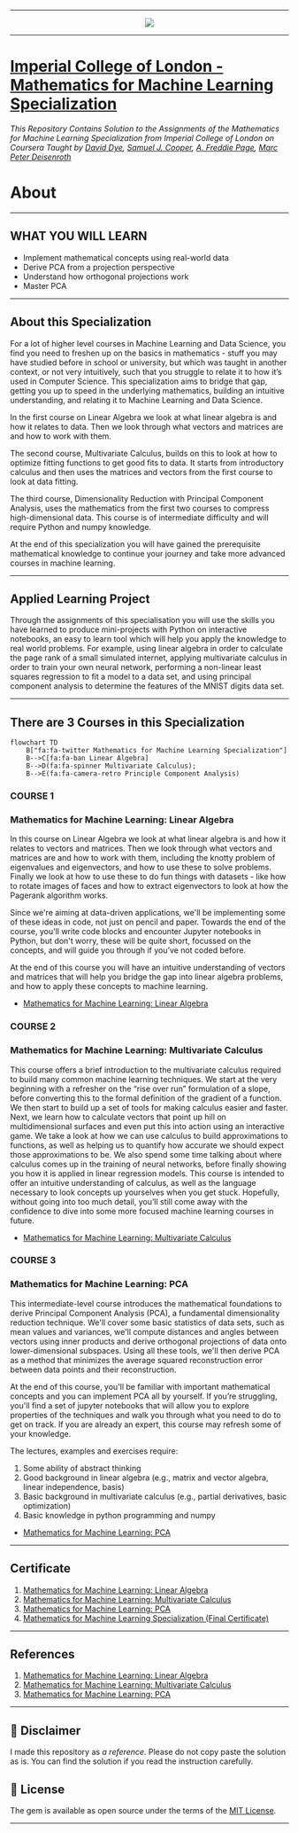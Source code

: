 -------------------------------------------------------------------------------------------

<p align="center"><img width="auto" src="https://miro.medium.com/max/1400/1*Y49veqWVzaNHNSny-JIgTw.jpeg" /></p>

-------------------------------------------------------------------------------------------

# [Imperial College of London - Mathematics for Machine Learning Specialization](https://www.coursera.org/specializations/mathematics-machine-learning?)
*This Repository Contains Solution to the Assignments of the Mathematics for Machine Learning Specialization from Imperial College of London on Coursera Taught by 
[David Dye](https://www.coursera.org/instructor/david-dye),
[Samuel J. Cooper](https://www.coursera.org/instructor/samuel-cooper),
[A. Freddie Page](https://www.coursera.org/instructor/freddie-page),
[Marc Peter Deisenroth](https://www.coursera.org/instructor/marc-deisenroth)*

# About

-------------------------------------------------------------------------------------------

## WHAT YOU WILL LEARN

- Implement mathematical concepts using real-world data
- Derive PCA from a projection perspective
- Understand how orthogonal projections work
- Master PCA

---

## About this Specialization

For a lot of higher level courses in Machine Learning and Data Science, you find you need to freshen up on the basics in mathematics - stuff you may have studied before in school or university, but which was taught in another context, or not very intuitively, such that you struggle to relate it to how it’s used in Computer Science. This specialization aims to bridge that gap, getting you up to speed in the underlying mathematics, building an intuitive understanding, and relating it to Machine Learning and Data Science.

In the first course on Linear Algebra we look at what linear algebra is and how it relates to data. Then we look through what vectors and matrices are and how to work with them.

The second course, Multivariate Calculus, builds on this to look at how to optimize fitting functions to get good fits to data. It starts from introductory calculus and then uses the matrices and vectors from the first course to look at data fitting.

The third course, Dimensionality Reduction with Principal Component Analysis, uses the mathematics from the first two courses to compress high-dimensional data. This course is of intermediate difficulty and will require Python and numpy knowledge.

At the end of this specialization you will have gained the prerequisite mathematical knowledge to continue your journey and take more advanced courses in machine learning.

---

## Applied Learning Project
Through the assignments of this specialisation you will use the skills you have learned to produce mini-projects with Python on interactive notebooks, an easy to learn tool which will help you apply the knowledge to real world problems. For example, using linear algebra in order to calculate the page rank of a small simulated internet, applying multivariate calculus in order to train your own neural network, performing a non-linear least squares regression to fit a model to a data set, and using principal component analysis to determine the features of the MNIST digits data set.

-------------------------------------------------------------------------------------------------------------

## There are 3 Courses in this Specialization

```mermaid
flowchart TD
    B["fa:fa-twitter Mathematics for Machine Learning Specialization"]
    B-->C[fa:fa-ban Linear Algebra]
    B-->D(fa:fa-spinner Multivariate Calculus);
    B-->E(fa:fa-camera-retro Principle Component Analysis)
```

### COURSE 1
### Mathematics for Machine Learning: Linear Algebra

In this course on Linear Algebra we look at what linear algebra is and how it relates to vectors and matrices. Then we look through what vectors and matrices are and how to work with them, including the knotty problem of eigenvalues and eigenvectors, and how to use these to solve problems. Finally  we look at how to use these to do fun things with datasets - like how to rotate images of faces and how to extract eigenvectors to look at how the Pagerank algorithm works.

Since we're aiming at data-driven applications, we'll be implementing some of these ideas in code, not just on pencil and paper. Towards the end of the course, you'll write code blocks and encounter Jupyter notebooks in Python, but don't worry, these will be quite short, focussed on the concepts, and will guide you through if you’ve not coded before.

At the end of this course you will have an intuitive understanding of vectors and matrices that will help you bridge the gap into linear algebra problems, and how to apply these concepts to machine learning.

* [Mathematics for Machine Learning: Linear Algebra](https://github.com/shantanu1109/Coursera-Imperial-College-of-London-Mathematics-For-Machine-Learning-Specialization/tree/main/Course-1-Mathematics%20for%20Machine%20Learning:%20Linear%20Algebra)

### COURSE 2
### Mathematics for Machine Learning: Multivariate Calculus

This course offers a brief introduction to the multivariate calculus required to build many common machine learning techniques. We start at the very beginning with a refresher on the “rise over run” formulation of a slope, before converting this to the formal definition of the gradient of a function. We then start to build up a set of tools for making calculus easier and faster. Next, we learn how to calculate vectors that point up hill on multidimensional surfaces and even put this into action using an interactive game. We take a look at how we can use calculus to build approximations to functions, as well as helping us to quantify how accurate we should expect those approximations to be. We also spend some time talking about where calculus comes up in the training of neural networks, before finally showing you how it is applied in linear regression models. This course is intended to offer an intuitive understanding of calculus, as well as the language necessary to look concepts up yourselves when you get stuck. Hopefully, without going into too much detail, you’ll still come away with the confidence to dive into some more focused machine learning courses in future.

* [Mathematics for Machine Learning: Multivariate Calculus](https://github.com/shantanu1109/Coursera-Imperial-College-of-London-Mathematics-For-Machine-Learning-Specialization/tree/main/Course-2-Mathematics%20for%20Machine%20Learning:%20Multivariate%20Calculus)

### COURSE 3
### Mathematics for Machine Learning: PCA

This intermediate-level course introduces the mathematical foundations to derive Principal Component Analysis (PCA), a fundamental dimensionality reduction technique. We'll cover some basic statistics of data sets, such as mean values and variances, we'll compute distances and angles between vectors using inner products and derive orthogonal projections of data onto lower-dimensional subspaces. Using all these tools, we'll then derive PCA as a method that minimizes the average squared reconstruction error between data points and their reconstruction.

At the end of this course, you'll be familiar with important mathematical concepts and you can implement PCA all by yourself. If you’re struggling, you'll find a set of jupyter notebooks that will allow you to explore properties of the techniques and walk you through what you need to do to get on track. If you are already an expert, this course may refresh some of your knowledge.

The lectures, examples and exercises require:
1. Some ability of abstract thinking
2. Good background in linear algebra (e.g., matrix and vector algebra, linear independence, basis)
3. Basic background in multivariate calculus (e.g., partial derivatives, basic optimization)
4. Basic knowledge in python programming and numpy

* [Mathematics for Machine Learning: PCA](https://github.com/shantanu1109/Coursera-Imperial-College-of-London-Mathematics-For-Machine-Learning-Specialization/tree/main/Course-3-Mathematics%20for%20Machine%20Learning:%20PCA)

-------------------------------------------------------------------------------------------------------------

## Certificate

1. [Mathematics for Machine Learning: Linear Algebra](https://www.coursera.org/account/accomplishments/verify/S8WAEQ2VPKDK)
2. [Mathematics for Machine Learning: Multivariate Calculus](https://www.coursera.org/account/accomplishments/verify/MGJS87FW7MSL)
3. [Mathematics for Machine Learning: PCA]()
4. [Mathematics for Machine Learning Specialization (Final Certificate)]()

--------------------------------------------------------------------------------------------------------------

## References
1. [Mathematics for Machine Learning: Linear Algebra](https://www.coursera.org/learn/linear-algebra-machine-learning?specialization=mathematics-machine-learning)
2. [Mathematics for Machine Learning: Multivariate Calculus](https://www.coursera.org/learn/multivariate-calculus-machine-learning?specialization=mathematics-machine-learning)
3. [Mathematics for Machine Learning: PCA](https://www.coursera.org/learn/pca-machine-learning?specialization=mathematics-machine-learning)

----------------------------------------------------------------------------------------------------------------

## 📝 Disclaimer 
I made this repository as *a reference*. Please do not copy paste the solution as is. You can find the solution if you read the instruction carefully. 

 
## 📝 License
The gem is available as open source under the terms of the [MIT License](https://opensource.org/licenses/MIT).
 
-----------------------------------------------------------------------------------------------------------------

